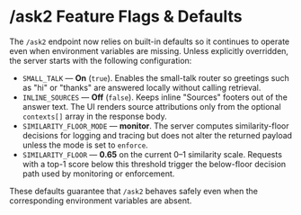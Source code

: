 # /ask2 Feature Flags & Defaults

The `/ask2` endpoint now relies on built-in defaults so it continues to operate even
when environment variables are missing. Unless explicitly overridden, the server
starts with the following configuration:

- `SMALL_TALK` — **On** (`true`). Enables the small-talk router so greetings such
  as "hi" or "thanks" are answered locally without calling retrieval.
- `INLINE_SOURCES` — **Off** (`false`). Keeps inline "Sources" footers out of the
  answer text. The UI renders source attributions only from the optional
  `contexts[]` array in the response body.
- `SIMILARITY_FLOOR_MODE` — **monitor**. The server computes similarity-floor
  decisions for logging and tracing but does not alter the returned payload unless
  the mode is set to `enforce`.
- `SIMILARITY_FLOOR` — **0.65** on the current 0–1 similarity scale. Requests with
  a top-1 score below this threshold trigger the below-floor decision path used by
  monitoring or enforcement.

These defaults guarantee that `/ask2` behaves safely even when the corresponding
environment variables are absent.
